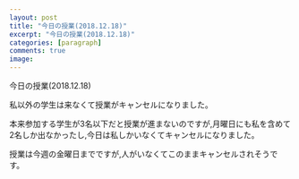 ```yaml
---
layout: post
title: "今日の授業(2018.12.18)"
excerpt: "今日の授業(2018.12.18)"
categories: [paragraph]
comments: true
image:
---
```


今日の授業(2018.12.18)

私以外の学生は来なくて授業がキャンセルになりました。

本来参加する学生が3名以下だと授業が進まないのですが,月曜日にも私を含めて2名しか出なかったし,今日は私しかいなくてキャンセルになりました。

授業は今週の金曜日までですが,人がいなくてこのままキャンセルされそうです。
	
	
